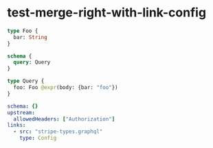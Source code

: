 # test-merge-right-with-link-config

```graphql @file:stripe-types.graphql
type Foo {
  bar: String
}
```

```graphql @
schema {
  query: Query
}

type Query {
  foo: Foo @expr(body: {bar: "foo"})
}
```

```yml @config
schema: {}
upstream:
  allowedHeaders: ["Authorization"]
links:
  - src: "stripe-types.graphql"
    type: Config
```
